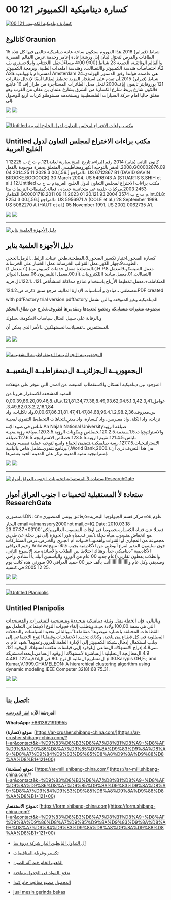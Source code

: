 # كسارة ديناميكية الكمبيوتر 121 00

<a href="https://swt.shibang-china.com/?l=ar&img&k=%D9%83%D8%B3%D8%A7%D8%B1%D8%A9+%D8%AF%D9%8A%D9%86%D8%A7%D9%85%D9%8A%D9%83%D9%8A%D8%A9+%D8%A7%D9%84%D9%83%D9%85%D8%A8%D9%8A%D9%88%D8%AA%D8%B1+121+00" target="_blank">![كسارة ديناميكية الكمبيوتر 121 00](http://static.shibang-china.com/all-800x300/3.jpg)</a>

## كاتالوغ Oraunion
15 شباط (فبراير) 2018.هذا الفوروم ستكون ساحة عامة ديناميكية تتالقى فيها كل هذه الطاقات والفرص لتحوّل لبنان إىل ورشة.إعادة إعامر وخدمة.عرض االفالم القصرية واألفالم الوثائقية، الجمعة 23 شباط )9:00 4:00 مساءً(.حفل االختتام،.واملاجستري يف اختصاصات هندسة الكمبيوتر واالتصاالت، وهندسة املعدات الطبية، وبرمجة الكمبيوتر.A2 A3a.أمستردام بالهولندية Amsterdam هي عاصمة هولندا وفق الدستور الهولندي.24 شباط (فبراير) 2015.أن تقدم على استئجار المزيد تخطط إيطاليا أيضًا لإدخال طائرات 121 يوروفايتر تايفون إيإف2000 لتحل محل الطائرات المستأجرة من طراز إف 16 فايتنغ فالكون.شارع يربط شارع الكسارة من الشرق بشارع عثمان بن عفان من الغرب وهو مغلق حاليا امام حركة السيارات الفلسطينية ويستخدمه مستوطنو كريات اربع للوصول إلى.


<a href="https://whatsapp.shibangsoft.com/WhatsApp.php" target="_blank" title="WhatsApp">![](http://static.shibang-china.com/icon/whatsapp.png)</a> <a href="https://swt.shibang-china.com/?l=ar&icon&k=%D9%83%D8%B3%D8%A7%D8%B1%D8%A9+%D8%AF%D9%8A%D9%86%D8%A7%D9%85%D9%8A%D9%83%D9%8A%D8%A9+%D8%A7%D9%84%D9%83%D9%85%D8%A8%D9%8A%D9%88%D8%AA%D8%B1+121+00" target="_blank">![](http://static.shibang-china.com/icon/chat-ar.png)</a>

---

<a href="https://swt.shibang-china.com/?l=ar&img&k=%D9%83%D8%B3%D8%A7%D8%B1%D8%A9+%D8%AF%D9%8A%D9%86%D8%A7%D9%85%D9%8A%D9%83%D9%8A%D8%A9+%D8%A7%D9%84%D9%83%D9%85%D8%A8%D9%8A%D9%88%D8%AA%D8%B1+121+00" target="_blank">![Untitled مكتب براءات الاختراع لمجلس التعاون لدول الخليج العربية](http://static.shibang-china.com/all-800x300/293.jpg)</a>

## Untitled مكتب براءات الاختراع لمجلس التعاون لدول الخليج العربية
1 كانون الثاني (يناير) 2014.رقم البراءة.تاريخ المنح.سارية لغاية.121.م ت خ ب 12225 2008.الحفر بالتوجيه الكهرومغناطيسى المتعلق.بحفرة موجودة بالفعل.GC0002876.09 04 2014.25 11 2028.3 00.[.56.] اﻟﻣراﺟﻊ.: US 6712867 B1 (DAVID GAVIN BROOKE.BOOCOCK) 30 March 2004. US 5498743 A (STUARTS S.SHIH et al.) 12.Untitled مكتب براءات الاختراع لمجلس التعاون لدول الخليج العربيةم ت خ ب 2453 2003.مركبات حلقية غير متجانسة جديدة ، فعالة.كمثبطات النزيمات بيتا الكتاماز.GC0001718.2011 09 11.2023 01 20.121.93.م ت خ ب 3574 2004.Int.Cl.8: F25J 3 00.[.56.] اﻟﻣراﺟﻊ.: US 5956971 A (COLE et al.) 28 September 1999. US 5062270 A (HAUT et al.) 05 November 1991. US 2002 0062735 A1.


<a href="https://whatsapp.shibangsoft.com/WhatsApp.php" target="_blank" title="WhatsApp">![](http://static.shibang-china.com/icon/whatsapp.png)</a> <a href="https://swt.shibang-china.com/?l=ar&icon&k=%D9%83%D8%B3%D8%A7%D8%B1%D8%A9+%D8%AF%D9%8A%D9%86%D8%A7%D9%85%D9%8A%D9%83%D9%8A%D8%A9+%D8%A7%D9%84%D9%83%D9%85%D8%A8%D9%8A%D9%88%D8%AA%D8%B1+121+00" target="_blank">![](http://static.shibang-china.com/icon/chat-ar.png)</a>

---

<a href="https://swt.shibang-china.com/?l=ar&img&k=%D9%83%D8%B3%D8%A7%D8%B1%D8%A9+%D8%AF%D9%8A%D9%86%D8%A7%D9%85%D9%8A%D9%83%D9%8A%D8%A9+%D8%A7%D9%84%D9%83%D9%85%D8%A8%D9%8A%D9%88%D8%AA%D8%B1+121+00" target="_blank">![دليل الأجهزة العلمية يناير](http://static.shibang-china.com/all-800x300/1029.jpg)</a>

## دليل الأجهزة العلمية يناير
كسارة الصخور.اختبار تكسير الصخور.8.المطحنة.طحن عينات.الزلط. .الرمل.الحجر. .الطوب.9.جهاز الكور.عمل القوالب الخرسانة.عمل االختبار على.الخرسانة المتصلدة.معمل خدمات كمبيوتر.ب).(.7.معمل.1).(.H.P.8.معمل السيسكو.9.معمل االتصاالت.01.معمل مبادئ االلكترونيات.(أ).00.معمل التليفزيون.06.معمل الدوائر المتكاملة.+.معمل.ﲣﻄﻴﻂ ﺍﻷﺭﺑﺎﺡ ﺑﺎﺳﺘﺨﺪﺍﻡ ﳕﺎﺫﺝ ﳏﺎﻛﺎﺓ.ﺍﳌﻨﺸﺄﺓﺹ.121. .122.1.ﺎﻝ ﻓﺮﻳﺪ ﻣﺼﻄﻔﻰ ،.ﻣﺒﺎﺩﺉ ﻭ ﺃﺳﺎﺳﻴﺎﺕ ﺍﻹﺩﺍﺭﺓ ﺍﳌﺎﻟﻴﺔ، ﻣﺮﺟﻊ ﺳﺒﻖ ﺫﻛﺮﻩ، ﺹ.124.2.PDF created with pdfFactory trial version.pdffactory.ﺍﻟﺪﻳﻨﺎﻣﻴﻜﻴﺔ ﻭﻏﲑ ﺍﳌﺘﻮﻗﻌﺔ ﻭ.ﺍﻟﱵ ﺗﺸﻤﻞ ﳎﻤﻮﻋﺔ ﻣﺘﻐﲑﺍﺕ ﻣﺘﺸﺎﺑ.ﻜﺔ ﻭﳜﻀﻊ ﲢﺪﻳﺪﻫﺎ ﻭﺗ.ﻘﺪﻳ.ﺮﻫﺎ ﻟﻈﺮﻭﻑ.ﲣﺮﺝ ﻋﻦ ﻧﻄﺎﻕ ﺍﻟﺘﺤﻜﻢ ﻭ.ﺍﻟﺮﻗﺎﺑﺔ ﻋﻠﻰ ﺳﺒﻴﻞ ﺍﳌﺜﺎﻝ ﺳﻴﺎﺳﺎﺕ ﺍﳊﻜﻮﻣﺔ.،.ﺳﻠﻮﻙ ﺍﳌﺴﺘﺜﻤﺮﻳﻦ.،.ﺗﻔﺼﻴﻼﺕ.ﺍﳌﺴﺘﻬﻠﻜﲔ.،.ﺍﻷﻣﺮ ﺍﻟﺬﻱ ﳝﻜﻦ ﺃﻥ.


<a href="https://whatsapp.shibangsoft.com/WhatsApp.php" target="_blank" title="WhatsApp">![](http://static.shibang-china.com/icon/whatsapp.png)</a> <a href="https://swt.shibang-china.com/?l=ar&icon&k=%D9%83%D8%B3%D8%A7%D8%B1%D8%A9+%D8%AF%D9%8A%D9%86%D8%A7%D9%85%D9%8A%D9%83%D9%8A%D8%A9+%D8%A7%D9%84%D9%83%D9%85%D8%A8%D9%8A%D9%88%D8%AA%D8%B1+121+00" target="_blank">![](http://static.shibang-china.com/icon/chat-ar.png)</a>

---

<a href="https://swt.shibang-china.com/?l=ar&img&k=%D9%83%D8%B3%D8%A7%D8%B1%D8%A9+%D8%AF%D9%8A%D9%86%D8%A7%D9%85%D9%8A%D9%83%D9%8A%D8%A9+%D8%A7%D9%84%D9%83%D9%85%D8%A8%D9%8A%D9%88%D8%AA%D8%B1+121+00" target="_blank">![ﺍﻝﺠﻤﻬﻭﺭﻴــﺔ ﺍﻝﺠﺯﺍﺌﺭﻴــﺔ ﺍﻝﺩﻴﻤﻘﺭﺍﻁﻴــﺔ ﺍﻝﺸﻌﺒﻴــﺔ](http://static.shibang-china.com/all-800x300/1231.jpg)</a>

## ﺍﻝﺠﻤﻬﻭﺭﻴــﺔ ﺍﻝﺠﺯﺍﺌﺭﻴــﺔ ﺍﻝﺩﻴﻤﻘﺭﺍﻁﻴــﺔ ﺍﻝﺸﻌﺒﻴــﺔ
ﺍﳌﻮﺟﻮﺩ ﺑﲔ ﺩﻳﻨﺎﻣﻴﻜﻴﺔ ﺍﻟﺴﻜﺎﻥ ﻭﺍﻻﺳﺘﻘﻄﺎﺏ ﺍﳌﻨﺒﻌﺚ ﻣﻦ ﺍﳌﺪﻥ ﺍﻟﱵ ﺗﺘﻮﻓﺮ ﻋﻠﻰ ﻣﺆﻫﻼﺕ ﺍﻟﺘﻨﻤﻴﺔ ﺍﳌﺸﺠﻌﺔ ﻟﻼﺳﺘﻘﺮﺍﺭ.ﻫﺮﻭﺑﺎ ﻣﻦ ﻋﻮﺍﻣﻞ.121,81.34,77.38,8.49,93.62,04.5.1.3,42.3,41.ﻏﺒﺎﻟﺔ.0,00.39,86.20,09.46,83.49,82.0.3.2.2,16.1,84. ﺱ.ﻣﻌﺮﻭﻑ.0,00.67,86.31,81.47,41.47,84.68,96.4.1.2,98.2,36.ﻭﺍﺩ ﺗﺎﻛﻠﻴﺎﺕ، ﻭﺍﺩ ﺗﺰﻧﺎﺕ، ﻭﺍﺩ ﺍﻟﻜﻠﺔ، ﻭﺍﺩ ﻣﻐـﺮﻳﺲ، ﻭﺍﺩ ﻛـﺴﺎﺭﺓ، ﻭﺍﺩ.ﻣﺪﱐ.ﺍﺘﺠﺎﻫﺎﺕ ﺍﻟﺘﺨﻁﻴﻁ ﺍﻟﺘﻨﻤﻭﻱ ﻟﻤﺩﻴﻨﺔ ﻨﺎﺒﻠﺱ ﻓﻲ ﻀﻭﺀ ﺍﻹﺴ An Najah National Universityﺼﻴﺎﻏﺔ ﺍﻟﺭﺅﻴﺔ ﻭﺍﻻﺴﺘﺭﺍﺘﻴﺠﻴﺎﺕ.1.5.ﻤﻘﺩﻤﺔ.120.2.5.ﺨﺼﺎﺌﺹ ﻭﻤﻜﻭﻨﺎﺕ ﺍﻟﺭﺅﻴﺔ.120.3.5.ﺼﻴﺎﻏﺔ ﺭﺅﻴﺔ ﻤﺩﻴﻨﺔ ﻨﺎﺒﻠﺱ.121.4.5.ﺘﻘﻴﻴﻡ ﺍﻟﺭﺅﻴﺔ.123.5.5.ﺨﺼﺎﺌﺹ ﺍﻻﺴﺘﺭﺍﺘﻴﺠﺔ.127.6.5.ﺼﻴﺎﻏﺔ ﺍﻻﺴﺘﺭﺍﺘﻴﺠﻴﺎﺕ.127.7.5.ﺭﺴﺔ ﺩﻴﻨﺎﻤﻴﻜﻴ.ﺔ.ﺘﺘﻀﻤﻥ ﺇﺠﻤﺎﻉ ﻭﺍﺴﻊ ﻟﺘﻭﺠﻴﻪ ﻋﻤﻠﻴﺔ ﺘﺼﻤﻴﻡ ﻭﺘﻨﻔﻴﺫ ﺒﺭﻨﺎﻤﺞ ﺘﻨﻤﻭﻱ.ﺸﺎﻤل ﺨﺎﺹ ﺒﺎﻟﺒﻠﺩﻴﺔ.(.World Bank,2000.).ﻤﻥ ﻫﺫﺍ ﺍﻟﺘﻌﺭﻴﻑ ﻨﺭﻯ ﺃﻥ ﺇﺴﺘﺭﺍﺘﻴﺠﻴﺔ ﺘﻨﻤﻴﺔ ﺍﻟﻤﺩﻴﻨﺔ ﺘﺭﻜﺯ ﻋﻠﻰ ﺍﻟﻤﺩﻴﻨﺔ ﺍﻟﺤﻴﺔ ﺒﻌﻨﺼﺭﻫﺎ.


<a href="https://whatsapp.shibangsoft.com/WhatsApp.php" target="_blank" title="WhatsApp">![](http://static.shibang-china.com/icon/whatsapp.png)</a> <a href="https://swt.shibang-china.com/?l=ar&icon&k=%D9%83%D8%B3%D8%A7%D8%B1%D8%A9+%D8%AF%D9%8A%D9%86%D8%A7%D9%85%D9%8A%D9%83%D9%8A%D8%A9+%D8%A7%D9%84%D9%83%D9%85%D8%A8%D9%8A%D9%88%D8%AA%D8%B1+121+00" target="_blank">![](http://static.shibang-china.com/icon/chat-ar.png)</a>

---

<a href="https://swt.shibang-china.com/?l=ar&img&k=%D9%83%D8%B3%D8%A7%D8%B1%D8%A9+%D8%AF%D9%8A%D9%86%D8%A7%D9%85%D9%8A%D9%83%D9%8A%D8%A9+%D8%A7%D9%84%D9%83%D9%85%D8%A8%D9%8A%D9%88%D8%AA%D8%B1+121+00" target="_blank">![ﺳﺘﻌﺎدة ﻷ اﻟﻤﺴﺘﻘﺒﻠﻴﺔ ﻟﺘﺨﻤﻴﻨﺎت ا ﺟﻨﻮب اﻟﻌﺮاق أهﻮار ResearchGate](http://static.shibang-china.com/all-800x300/1092.jpg)</a>

## ﺳﺘﻌﺎدة ﻷ اﻟﻤﺴﺘﻘﺒﻠﻴﺔ ﻟﺘﺨﻤﻴﻨﺎت ا ﺟﻨﻮب اﻟﻌﺮاق أهﻮار ResearchGate
اﳌﻨﺼﻮري.DN: cn=ﻓﺎﺋـﻖ ﻳﻮﻧﺲ اﳌﻨﺼﻮري,o=ﻣﺮﻛﺰ.ﻗﺴﻢ اﻟﺠﻴﻮﻟﻮﺟﻴﺎ اﻟﺒﺤﺮﻳﺔ=ou,ﻋﻠﻮم اﻟﺒﺤﺎر email=almanssory2000hot mail,c=IQ.Date: 2010.03.18 23:07:37.+03&#39;00&#39;.ﻓﻀـﻼ ﻋـﻥ ﻗﻨـﺎﺓ ﺍﻟﻜﺴـﺎﺭﺓ.ﺨﺼﻭﺼﺎ ﻓﻲ ﺍﻭﻗﺎﺕ ﺍﻟﻤﻨﺴﻭﺏ ﺍﻟﻌﺎﻟﻲ.ﻭﻟﻜﻥ ﻤﻊ ﺍﻨﺨﻔﺎﺽ ﻤﻨﺴﻭﺏ ﻤﻴﺎﻩ ﺩﺠﻠﺔ.ﺘﹸﺼﺭ ﻑ.ﻤﻴﺎﻩ ﻫﻭﺭ ﺍﻟﺤﻭﻴﺯﺓ.ﺇﻟﻰ ﻨﻬﺭ ﺩﺠﻠﺔ ﻋﻥ ﻁﺭﻴﻕ ﻤﺠﻤﻭﻋﺔ ﻤﻥ ﺍﻟﻤﺠﺎﺭﻱ ﺃﻭ ﺍﻟﻘﻨﻭﺍﺕ ﻭﺃﻫﻤ.ﻬـ.ﺎ ﻗﻨـﻭﺍﺕ ﺃﻡ ﺍﻟﺠـﺭﻱ ﻭﺍﻟﺨـﺭﺹ.عرض المشاركات رحيم العراقي Ankawaجون سايمون المدير لفرع أبوظبي من الأكاديمية يجيب قائلاً: منهج الأكاديمية “ديناميكي جداً، وهناك اختلاط بين الطلاب والأساتذة منذ الأسبوع الثاني، والطلاب يعطون تقارير.((عام جديد 00 عام من الورود والياسمين أليك يأ أستاذي وأخي وصديقي وكل عام وأأأأأأأأأأأأأأأأنت بألف خير 00 حميد العراقي 00 صورتي هذه كانت يوم 25 12 2005 في كنسية.


<a href="https://whatsapp.shibangsoft.com/WhatsApp.php" target="_blank" title="WhatsApp">![](http://static.shibang-china.com/icon/whatsapp.png)</a> <a href="https://swt.shibang-china.com/?l=ar&icon&k=%D9%83%D8%B3%D8%A7%D8%B1%D8%A9+%D8%AF%D9%8A%D9%86%D8%A7%D9%85%D9%8A%D9%83%D9%8A%D8%A9+%D8%A7%D9%84%D9%83%D9%85%D8%A8%D9%8A%D9%88%D8%AA%D8%B1+121+00" target="_blank">![](http://static.shibang-china.com/icon/chat-ar.png)</a>

---

<a href="https://swt.shibang-china.com/?l=ar&img&k=%D9%83%D8%B3%D8%A7%D8%B1%D8%A9+%D8%AF%D9%8A%D9%86%D8%A7%D9%85%D9%8A%D9%83%D9%8A%D8%A9+%D8%A7%D9%84%D9%83%D9%85%D8%A8%D9%8A%D9%88%D8%AA%D8%B1+121+00" target="_blank">![Untitled Planipolis](http://static.shibang-china.com/all-800x300/747.jpg)</a>

## Untitled Planipolis
ﻭﺒﺎﻟﺘﺎﻟﻲ، ﻓﺈﻥ ﺍﻟﺨﻁﺔ ﺘﻤﺜل ﻭﺜﻴﻘﺔ ﺩﻴﻨﺎﻤﻴﻜﻴﺔ ﻤﺘﺠـﺩﺩﺓ ﻭﻤـﺴﺘﺠﻴﺒﺔ ﻟﻠﻤﺘﻐﻴـﺭﺍﺕ.ﻭﺍﻟﻤﺴﺘﺠﺩﺍﺕ ﺍﻟﺘﻲ ﻫﻲ ﺴﻤﺔ.100,00.ﻭﻻﺩﺓ ﺤﻴ.ﺔ.ﻭﻴﺘﻁﻠﺏ ﺇﻟﻐﺎﺀ ﻓﺠﻭﺍﺕ ﺍﻟﻨﻭﻉ ﺍﻻﺠﺘﻤﺎﻋﻲ ﺍﻟﺘﻌﺎﻤل ﻤﻊ ﺍﻟﻘﻁﺎﻋﺎﺕ ﺍﻟﻤﺨﺘﻠﻔﺔ ﺒﺎﻋﺘﺒﺎﺭﻩ ﻤﻭﻀﻭﻋﺎﹰ ﻤﺘﻘﺎﻁﻌـﺎﹰ،.ﻭﺒﺎﻟﺘﺎﻟﻲ ﺘﺤﺩﻴﺩ ﺍﻟﺴﻴﺎﺴﺎﺕ ﻭﺍﻟﺘﺩﺨﻼﺕ ﺍﻟﻤﻁﻠﻭﺒﺔ ﻓﻲ ﻜل ﻗﻁﺎﻉ ﻤﻥ ﻨﺎﺤﻴﺔ، ﻭﻜﺫﻟﻙ ﺘﺤﺩﻴـﺩ ﺍﻻﺤﺘﻴﺎﺠـﺎﺕ.ﻭﻗﻀﺎﻴﺎ ﺍﻟﻨﻭﻉ ﺍﻻﺠﺘﻤﺎﻋﻲ.ﺇﻟﻰ ﺠﺎﻨﺏ ﺍﺴﺘﻜﻤﺎل ﺇﺩﺨﺎل ﺸﺒﻜﺔ ﺍﻟﻜﻤﺒﻴﻭﺘﺭ ﺇﻟﻰ ﺍﻹﺩﺍﺭﺓ ﺍﻟﻌﺎﻤﺔ.ﻟﻠﻤﺭﻭﺭ.ﻭﻋﻤﻭﻤﺎﹰ ﺸﻬﺩ ﻋﺎﻡ.ى ىىىى4.8.إدراج اﻻﺴﺘﻬﻼك اﻝﺴﺎﻋﻲ ﻝﻠوﻗود إﻝﻰ ﻗﻴﺎﺴﺎت ﻤﻜﻌب اﺴﺘﻬﻼك اﻝوﻗود.121. 4.9.اﻝﻤﻌﺎﻝﺠﺔ اﻝﺘﺤﻠﻴﻠﻴﺔ.اﻝﻤﺒﺎﺸرة ﻻ.ﺴﺘﻬﻼك اﻝوﻗود اﻝﺴﺎﻋﻲ.ﻝﻤﻌدات.ﺸرﻜﺔ اﻝﻤﺸﺎرﻴﻊ اﻝﻤﺎﺌﻴﺔ.اﻝﻔرع .80.ﻓﻲ اﻝﻼذﻗﻴﺔ.122. 4.481 p.30.Karypis GH,E.; and Kumar,V.1999.CHAMELEON: A hierarchical clustering algorithm using dynamic modeling.IEEE Computer 32(8):68 75.31.


<a href="https://whatsapp.shibangsoft.com/WhatsApp.php" target="_blank" title="WhatsApp">![](http://static.shibang-china.com/icon/whatsapp.png)</a> <a href="https://swt.shibang-china.com/?l=ar&icon&k=%D9%83%D8%B3%D8%A7%D8%B1%D8%A9+%D8%AF%D9%8A%D9%86%D8%A7%D9%85%D9%8A%D9%83%D9%8A%D8%A9+%D8%A7%D9%84%D9%83%D9%85%D8%A8%D9%8A%D9%88%D8%AA%D8%B1+121+00" target="_blank">![](http://static.shibang-china.com/icon/chat-ar.png)</a>

---
## اتصل بنا:

**الدردشة الآن:** [انقر للدردشة](https://swt.shibang-china.com?l=ar&contact&k=%D9%83%D8%B3%D8%A7%D8%B1%D8%A9+%D8%AF%D9%8A%D9%86%D8%A7%D9%85%D9%8A%D9%83%D9%8A%D8%A9+%D8%A7%D9%84%D9%83%D9%85%D8%A8%D9%8A%D9%88%D8%AA%D8%B1+121+00)

**WhatsApp:**  [+8613621919955](https://whatsapp.shibangsoft.com/WhatsApp.php)

**موقع (كسارة):** [https://ar-crusher.shibang-china.com/](https://ar-crusher.shibang-china.com/?l=ar&contact&k=%D9%83%D8%B3%D8%A7%D8%B1%D8%A9+%D8%AF%D9%8A%D9%86%D8%A7%D9%85%D9%8A%D9%83%D9%8A%D8%A9+%D8%A7%D9%84%D9%83%D9%85%D8%A8%D9%8A%D9%88%D8%AA%D8%B1+121+00)

**موقع (مطحنة):** [https://ar-mill.shibang-china.com/](https://ar-mill.shibang-china.com/?l=ar&contact&k=%D9%83%D8%B3%D8%A7%D8%B1%D8%A9+%D8%AF%D9%8A%D9%86%D8%A7%D9%85%D9%8A%D9%83%D9%8A%D8%A9+%D8%A7%D9%84%D9%83%D9%85%D8%A8%D9%8A%D9%88%D8%AA%D8%B1+121+00)

**نموذج الاستفسار:** [https://form.shibang-china.com](https://form.shibang-china.com?l=ar&contact&k=%D9%83%D8%B3%D8%A7%D8%B1%D8%A9+%D8%AF%D9%8A%D9%86%D8%A7%D9%85%D9%8A%D9%83%D9%8A%D8%A9+%D8%A7%D9%84%D9%83%D9%85%D8%A8%D9%8A%D9%88%D8%AA%D8%B1+121+00)

* [آل التداول البابطين الدار شركة ذروة سا](../30/%D8%A2%D9%84%20%D8%A7%D9%84%D8%AA%D8%AF%D8%A7%D9%88%D9%84%20%D8%A7%D9%84%D8%A8%D8%A7%D8%A8%D8%B7%D9%8A%D9%86%20%D8%A7%D9%84%D8%AF%D8%A7%D8%B1%20%D8%B4%D8%B1%D9%83%D8%A9%20%D8%B0%D8%B1%D9%88%D8%A9%20%D8%B3%D8%A7.md)

* [تكسير وغربلة المناقصات](../28/%D8%AA%D9%83%D8%B3%D9%8A%D8%B1%20%D9%88%D8%BA%D8%B1%D8%A8%D9%84%D8%A9%20%D8%A7%D9%84%D9%85%D9%86%D8%A7%D9%82%D8%B5%D8%A7%D8%AA.md)

* [الذهب الخام ختم آلة الصين](../29/%D8%A7%D9%84%D8%B0%D9%87%D8%A8%20%D8%A7%D9%84%D8%AE%D8%A7%D9%85%20%D8%AE%D8%AA%D9%85%20%D8%A2%D9%84%D8%A9%20%D8%A7%D9%84%D8%B5%D9%8A%D9%86.md)

* [تدفق المواد في الجدول مطحنة](../27/%D8%AA%D8%AF%D9%81%D9%82%20%D8%A7%D9%84%D9%85%D9%88%D8%A7%D8%AF%20%D9%81%D9%8A%20%D8%A7%D9%84%D8%AC%D8%AF%D9%88%D9%84%20%D9%85%D8%B7%D8%AD%D9%86%D8%A9.md)

* [المحمول مصنع معالجة خام كندا](../28/%D8%A7%D9%84%D9%85%D8%AD%D9%85%D9%88%D9%84%20%D9%85%D8%B5%D9%86%D8%B9%20%D9%85%D8%B9%D8%A7%D9%84%D8%AC%D8%A9%20%D8%AE%D8%A7%D9%85%20%D9%83%D9%86%D8%AF%D8%A7.md)

* [jual mesin gerinda bekas](../28/jual%20mesin%20gerinda%20bekas.md)